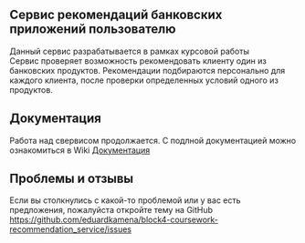 Сервис рекомендаций банковских приложений пользователю
---

Данный сервис разрабатывается в рамках курсовой работы <br />
Сервис проверяет возможность рекомендовать клиенту один из банковских продуктов. Рекомендации подбираются персонально для каждого клиента, после проверки определенных условий одного из продуктов.

Документация
---

Работа над свервисом продолжается. С подлной документацией можно ознакомиться в Wiki [Документация](https://github.com/eduardkamena/block4-coursework-recommendation_service/wiki)

Проблемы и отзывы
---

Если вы столкнулись с какой-то проблемой или у вас есть предложения, пожалуйста откройте тему на GitHub https://github.com/eduardkamena/block4-coursework-recommendation_service/issues
